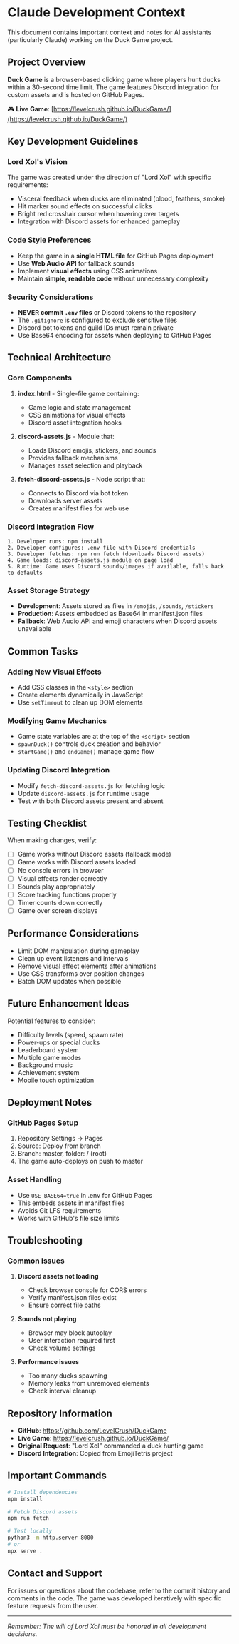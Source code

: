 # Claude Development Context

This document contains important context and notes for AI assistants (particularly Claude) working on the Duck Game project.

## Project Overview

**Duck Game** is a browser-based clicking game where players hunt ducks within a 30-second time limit. The game features Discord integration for custom assets and is hosted on GitHub Pages.

🎮 **Live Game**: [https://levelcrush.github.io/DuckGame/](https://levelcrush.github.io/DuckGame/)

## Key Development Guidelines

### Lord Xol's Vision
The game was created under the direction of "Lord Xol" with specific requirements:
- Visceral feedback when ducks are eliminated (blood, feathers, smoke)
- Hit marker sound effects on successful clicks
- Bright red crosshair cursor when hovering over targets
- Integration with Discord assets for enhanced gameplay

### Code Style Preferences
- Keep the game in a **single HTML file** for GitHub Pages deployment
- Use **Web Audio API** for fallback sounds
- Implement **visual effects** using CSS animations
- Maintain **simple, readable code** without unnecessary complexity

### Security Considerations
- **NEVER commit `.env` files** or Discord tokens to the repository
- The `.gitignore` is configured to exclude sensitive files
- Discord bot tokens and guild IDs must remain private
- Use Base64 encoding for assets when deploying to GitHub Pages

## Technical Architecture

### Core Components

1. **index.html** - Single-file game containing:
   - Game logic and state management
   - CSS animations for visual effects
   - Discord asset integration hooks

2. **discord-assets.js** - Module that:
   - Loads Discord emojis, stickers, and sounds
   - Provides fallback mechanisms
   - Manages asset selection and playback

3. **fetch-discord-assets.js** - Node script that:
   - Connects to Discord via bot token
   - Downloads server assets
   - Creates manifest files for web use

### Discord Integration Flow

```
1. Developer runs: npm install
2. Developer configures: .env file with Discord credentials
3. Developer fetches: npm run fetch (downloads Discord assets)
4. Game loads: discord-assets.js module on page load
5. Runtime: Game uses Discord sounds/images if available, falls back to defaults
```

### Asset Storage Strategy

- **Development**: Assets stored as files in `/emojis`, `/sounds`, `/stickers`
- **Production**: Assets embedded as Base64 in manifest.json files
- **Fallback**: Web Audio API and emoji characters when Discord assets unavailable

## Common Tasks

### Adding New Visual Effects
- Add CSS classes in the `<style>` section
- Create elements dynamically in JavaScript
- Use `setTimeout` to clean up DOM elements

### Modifying Game Mechanics
- Game state variables are at the top of the `<script>` section
- `spawnDuck()` controls duck creation and behavior
- `startGame()` and `endGame()` manage game flow

### Updating Discord Integration
- Modify `fetch-discord-assets.js` for fetching logic
- Update `discord-assets.js` for runtime usage
- Test with both Discord assets present and absent

## Testing Checklist

When making changes, verify:
- [ ] Game works without Discord assets (fallback mode)
- [ ] Game works with Discord assets loaded
- [ ] No console errors in browser
- [ ] Visual effects render correctly
- [ ] Sounds play appropriately
- [ ] Score tracking functions properly
- [ ] Timer counts down correctly
- [ ] Game over screen displays

## Performance Considerations

- Limit DOM manipulation during gameplay
- Clean up event listeners and intervals
- Remove visual effect elements after animations
- Use CSS transforms over position changes
- Batch DOM updates when possible

## Future Enhancement Ideas

Potential features to consider:
- Difficulty levels (speed, spawn rate)
- Power-ups or special ducks
- Leaderboard system
- Multiple game modes
- Background music
- Achievement system
- Mobile touch optimization

## Deployment Notes

### GitHub Pages Setup
1. Repository Settings → Pages
2. Source: Deploy from branch
3. Branch: master, folder: / (root)
4. The game auto-deploys on push to master

### Asset Handling
- Use `USE_BASE64=true` in .env for GitHub Pages
- This embeds assets in manifest files
- Avoids Git LFS requirements
- Works with GitHub's file size limits

## Troubleshooting

### Common Issues

1. **Discord assets not loading**
   - Check browser console for CORS errors
   - Verify manifest.json files exist
   - Ensure correct file paths

2. **Sounds not playing**
   - Browser may block autoplay
   - User interaction required first
   - Check volume settings

3. **Performance issues**
   - Too many ducks spawning
   - Memory leaks from unremoved elements
   - Check interval cleanup

## Repository Information

- **GitHub**: https://github.com/LevelCrush/DuckGame
- **Live Game**: https://levelcrush.github.io/DuckGame/
- **Original Request**: "Lord Xol" commanded a duck hunting game
- **Discord Integration**: Copied from EmojiTetris project

## Important Commands

```bash
# Install dependencies
npm install

# Fetch Discord assets
npm run fetch

# Test locally
python3 -m http.server 8000
# or
npx serve .
```

## Contact and Support

For issues or questions about the codebase, refer to the commit history and comments in the code. The game was developed iteratively with specific feature requests from the user.

---

*Remember: The will of Lord Xol must be honored in all development decisions.*